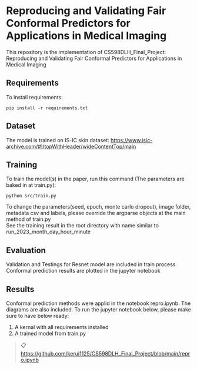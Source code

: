 # Reproducing and Validating Fair Conformal Predictors for Applications in Medical Imaging

This repository is the implementation of CS598DLH_Final_Project: Reproducing and Validating Fair Conformal Predictors for Applications in Medical Imaging

## Requirements

To install requirements:

```setup
pip install -r requirements.txt
```

## Dataset
The model is trained on IS-IC skin dataset: https://www.isic-archive.com/#!/topWithHeader/wideContentTop/main

## Training

To train the model(s) in the paper, run this command (The parameters are baked in at train.py):

```train
python src/train.py
```
To change the parameters(seed, epoch, monte carlo dropout), image folder, metadata csv and labels, please override the argparse objects at the main method of train.py\
See the training result in the root directory with name similar to run_2023_month_day_hour_minute

## Evaluation

Validation and Testings for Resnet model are included in train process\
Conformal prediction results are plotted in the jupyter notebook


## Results

Conformal prediction methods were applid in the notebook repro.ipynb. The diagrams are also included.
To run the jupyter notebook below, please make sure to have below ready:
  1. A kernal with all requirements installed
  2. A trained model from train.py

>📋  https://github.com/kerui1125/CS598DLH_Final_Project/blob/main/repro.ipynb
